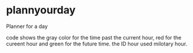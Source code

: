 # plannyourday
Planner for a day

code shows the gray color for the time past the current hour, red for the cureent hour and green for the future time.
the ID hour used milotary hour. 
